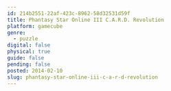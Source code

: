 ```yaml
---
id: 214b2551-22af-423c-8962-58d32531d59f
title: Phantasy Star Online III C.A.R.D. Revolution
platform: gamecube
genre:
  - puzzle
digital: false
physical: true
guide: false
pending: false
posted: 2014-02-10
slug: phantasy-star-online-iii-c-a-r-d-revolution
---
```

